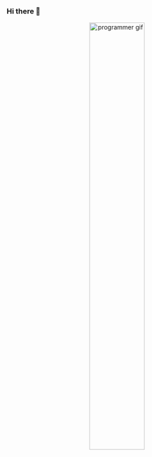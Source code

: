### Hi there 👋

<!--
**jignesh-kushvaha/jignesh-kushvaha** is a ✨ _special_ ✨ repository because its `README.md` (this file) appears on your GitHub profile.

Here are some ideas to get you started:

- 🔭 I’m currently working on ...
- 🌱 I’m currently learning ...
- 👯 I’m looking to collaborate on ...
- 🤔 I’m looking for help with ...
- 💬 Ask me about ...
- 📫 How to reach me: ...
- 😄 Pronouns: ...
- ⚡ Fun fact: ...
-->

<div align="center">
<img src="https://c.tenor.com/2nKSTDDekOgAAAAC/coding-kira.gif" alt="programmer gif" style="max-width: 100%; display: inline-block; width:50%"/>
</div>
